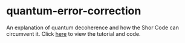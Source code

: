 # quantum-error-correction
An explanation of quantum decoherence and how the Shor Code can circumvent it. Click [here](https://3qiskiteers.github.io/quantum-error-correction/) to view the tutorial and code.
